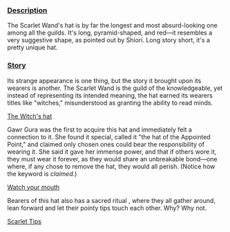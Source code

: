<!-- title: Scarlet Wand Hat -->
<!-- quote: Let us touch tips! -->
<!-- chapter: 0 -->
<!-- images: (Gura donning the Scarlet Wand hat), (Scarlet Wand tip touching ritual) -->
<!-- model: false -->

### <u>Description</u>

The Scarlet Wand's hat is by far the longest and most absurd-looking one among all the guilds. It's long, pyramid-shaped, and red—it resembles a very suggestive shape, as pointed out by Shiori. Long story short, it's a pretty unique hat.

### <u>Story</u>

Its strange appearance is one thing, but the story it brought upon its wearers is another. The Scarlet Wand is the guild of the knowledgeable, yet instead of representing its intended meaning, the hat earned its wearers titles like "witches," misunderstood as granting the ability to read minds.

[The Witch's hat](#embed:https://www.youtube.com/live/oVguNTPnDww?feature=shared&t=3586)

Gawr Gura was the first to acquire this hat and immediately felt a connection to it. She found it special, called it "the hat of the Appointed Point," and claimed only chosen ones could bear the responsibility of wearing it. She said it gave her immense power, and that if others wore it, they must wear it forever, as they would share an unbreakable bond—one where, if any chose to remove the hat, they would all perish. (Notice how the keyword is _claimed_.)

[Watch your mouth](#embed:https://www.youtube.com/live/PJtapc2_7ok?feature=shared&t=10160)

Bearers of this hat also has a sacred ritual , where they all gather around, lean forward and let their pointy tips touch each other. Why? Why not.

[Scarlet Tips](#embed:https://www.youtube.com/live/cIb5yHw4mvk?feature=shared&t=452)
